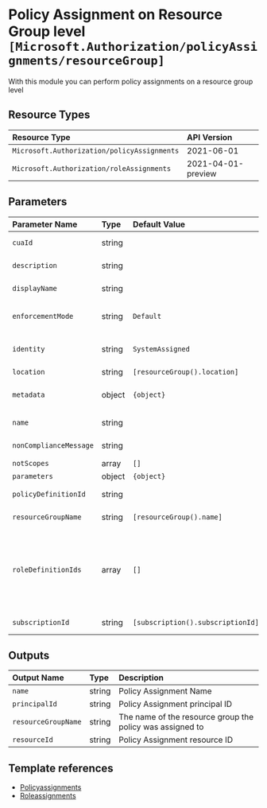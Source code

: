 # Policy Assignment on Resource Group level `[Microsoft.Authorization/policyAssignments/resourceGroup]`

With this module you can perform policy assignments on a resource group level

## Resource Types

| Resource Type | API Version |
| :-- | :-- |
| `Microsoft.Authorization/policyAssignments` | 2021-06-01 |
| `Microsoft.Authorization/roleAssignments` | 2021-04-01-preview |

## Parameters

| Parameter Name | Type | Default Value | Possible Values | Description |
| :-- | :-- | :-- | :-- | :-- |
| `cuaId` | string |  |  | Optional. Customer Usage Attribution ID (GUID). This GUID must be previously registered. |
| `description` | string |  |  | Optional. This message will be part of response in case of policy violation. |
| `displayName` | string |  |  | Optional. The display name of the policy assignment. Maximum length is 128 characters. |
| `enforcementMode` | string | `Default` | `[Default, DoNotEnforce]` | Optional. The policy assignment enforcement mode. Possible values are Default and DoNotEnforce. - Default or DoNotEnforce |
| `identity` | string | `SystemAssigned` | `[SystemAssigned, None]` | Optional. The managed identity associated with the policy assignment. Policy assignments must include a resource identity when assigning 'Modify' policy definitions. |
| `location` | string | `[resourceGroup().location]` |  | Optional. Location for all resources. |
| `metadata` | object | `{object}` |  | Optional. The policy assignment metadata. Metadata is an open ended object and is typically a collection of key-value pairs. |
| `name` | string |  |  | Required. Specifies the name of the policy assignment. Maximum length is 64 characters for resource group scope. |
| `nonComplianceMessage` | string |  |  | Optional. The messages that describe why a resource is non-compliant with the policy. |
| `notScopes` | array | `[]` |  | Optional. The policy excluded scopes |
| `parameters` | object | `{object}` |  | Optional. Parameters for the policy assignment if needed. |
| `policyDefinitionId` | string |  |  | Required. Specifies the ID of the policy definition or policy set definition being assigned. |
| `resourceGroupName` | string | `[resourceGroup().name]` |  | Optional. The Target Scope for the Policy. The name of the resource group for the policy assignment |
| `roleDefinitionIds` | array | `[]` |  | Required. The IDs Of the Azure Role Definition list that is used to assign permissions to the identity. You need to provide either the fully qualified ID in the following format: '/providers/Microsoft.Authorization/roleDefinitions/c2f4ef07-c644-48eb-af81-4b1b4947fb11'.. See https://docs.microsoft.com/en-us/azure/role-based-access-control/built-in-roles for the list IDs for built-in Roles. They must match on what is on the policy definition |
| `subscriptionId` | string | `[subscription().subscriptionId]` |  | Optional. The Target Scope for the Policy. The subscription ID of the subscription for the policy assignment |

## Outputs

| Output Name | Type | Description |
| :-- | :-- | :-- |
| `name` | string | Policy Assignment Name |
| `principalId` | string | Policy Assignment principal ID |
| `resourceGroupName` | string | The name of the resource group the policy was assigned to |
| `resourceId` | string | Policy Assignment resource ID |

## Template references

- [Policyassignments](https://docs.microsoft.com/en-us/azure/templates/Microsoft.Authorization/2021-06-01/policyAssignments)
- [Roleassignments](https://docs.microsoft.com/en-us/azure/templates/Microsoft.Authorization/roleAssignments)
